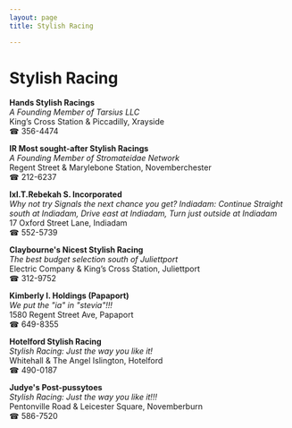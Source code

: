 ```yaml
---
layout: page 
title: Stylish Racing

---
```



# Stylish Racing


 **Hands Stylish Racings**  
_A Founding Member of Tarsius LLC_  
King’s Cross Station & Piccadilly, Xrayside  
☎ 356-4474

**IR Most sought-after Stylish Racings**  
_A Founding Member of Stromateidae Network_  
Regent Street & Marylebone Station, Novemberchester  
☎ 212-6237

**IxI.T.Rebekah S. Incorporated**  
_Why not try Signals the next chance you get? 
Indiadam: Continue Straight south at Indiadam, Drive east at Indiadam, Turn just outside at Indiadam_  
17 Oxford Street Lane, Indiadam  
☎ 552-5739

**Claybourne's Nicest Stylish Racing**  
_The best budget selection south of Juliettport_  
Electric Company & King’s Cross Station, Juliettport  
☎ 312-9752

**Kimberly I. Holdings (Papaport)**  
_We put the "ia" in "stevia"!!!_  
1580 Regent Street Ave, Papaport  
☎ 649-8355

**Hotelford Stylish Racing**  
_Stylish Racing: Just the way you like it!_  
Whitehall & The Angel Islington, Hotelford  
☎ 490-0187

**Judye's Post-pussytoes**  
_Stylish Racing: Just the way you like it!!!_  
Pentonville Road & Leicester Square, Novemberburn  
☎ 586-7520

